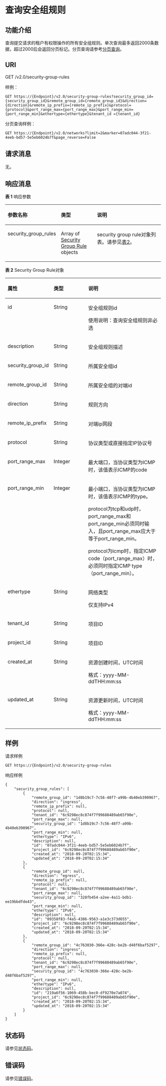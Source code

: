 # 查询安全组规则<a name="ZH-CN_TOPIC_0201534086"></a>

## 功能介绍<a name="section6306987516218"></a>

查询提交请求的租户有权限操作的所有安全组规则。单次查询最多返回2000条数据，超过2000后会返回分页标记。分页查询请参考[分页查询](分页查询.md)。

## URI<a name="section2319473516218"></a>

GET /v2.0/security-group-rules

样例：

```
GET https://{Endpoint}/v2.0/security-group-rules?security_group_id={security_group_id}&remote_group_id={remote_group_id}&direction={direction}&remote_ip_prefix={remote_ip_prefix}&protocol={protocol}&port_range_max={port_range_max}&port_range_min={port_range_min}&ethertype={ethertype}&tenant_id ={tenant_id}
```

分页查询样例：

```
GET https://{Endpoint}/v2.0/networks?limit=2&marker=07adc044-3f21-4eeb-bd57-5e5eb6024b7f&page_reverse=False
```

## 请求消息<a name="section4004032316218"></a>

无。

## 响应消息<a name="section4154959916218"></a>

**表 1**  响应参数

<a name="table5126909016218"></a>
<table><thead align="left"><tr id="row4406312316218"><th class="cellrowborder" valign="top" width="23.169999999999998%" id="mcps1.2.4.1.1"><p id="p130340816218"><a name="p130340816218"></a><a name="p130340816218"></a>参数名称</p>
</th>
<th class="cellrowborder" valign="top" width="25.61%" id="mcps1.2.4.1.2"><p id="p23005316218"><a name="p23005316218"></a><a name="p23005316218"></a>类型</p>
</th>
<th class="cellrowborder" valign="top" width="51.22%" id="mcps1.2.4.1.3"><p id="p1954037216218"><a name="p1954037216218"></a><a name="p1954037216218"></a>说明</p>
</th>
</tr>
</thead>
<tbody><tr id="row25691016218"><td class="cellrowborder" valign="top" width="23.169999999999998%" headers="mcps1.2.4.1.1 "><p id="p5925871816218"><a name="p5925871816218"></a><a name="p5925871816218"></a>security_group_rules</p>
</td>
<td class="cellrowborder" valign="top" width="25.61%" headers="mcps1.2.4.1.2 "><p id="p263715271607"><a name="p263715271607"></a><a name="p263715271607"></a>Array of <a href="#table655457801607">Security Group Rule</a> objects</p>
</td>
<td class="cellrowborder" valign="top" width="51.22%" headers="mcps1.2.4.1.3 "><p id="p732393116218"><a name="p732393116218"></a><a name="p732393116218"></a>security group rule对象列表。请参见<a href="#table655457801607">表2</a>。</p>
</td>
</tr>
</tbody>
</table>

**表 2**  Security Group Rule对象

<a name="table655457801607"></a>
<table><thead align="left"><tr id="row54478641607"><th class="cellrowborder" valign="top" width="26.669999999999998%" id="mcps1.2.4.1.1"><p id="p389969021607"><a name="p389969021607"></a><a name="p389969021607"></a>属性</p>
</th>
<th class="cellrowborder" valign="top" width="23.330000000000002%" id="mcps1.2.4.1.2"><p id="p36789391607"><a name="p36789391607"></a><a name="p36789391607"></a>类型</p>
</th>
<th class="cellrowborder" valign="top" width="50%" id="mcps1.2.4.1.3"><p id="p433861031607"><a name="p433861031607"></a><a name="p433861031607"></a>说明</p>
</th>
</tr>
</thead>
<tbody><tr id="row134774871607"><td class="cellrowborder" valign="top" width="26.669999999999998%" headers="mcps1.2.4.1.1 "><p id="p269083981607"><a name="p269083981607"></a><a name="p269083981607"></a>id</p>
</td>
<td class="cellrowborder" valign="top" width="23.330000000000002%" headers="mcps1.2.4.1.2 "><p id="p630670281607"><a name="p630670281607"></a><a name="p630670281607"></a>String</p>
</td>
<td class="cellrowborder" valign="top" width="50%" headers="mcps1.2.4.1.3 "><p id="p334792201607"><a name="p334792201607"></a><a name="p334792201607"></a>安全组规则id</p>
<p id="p529374054010"><a name="p529374054010"></a><a name="p529374054010"></a>使用说明：查询安全组规则非必选</p>
</td>
</tr>
<tr id="row250554771607"><td class="cellrowborder" valign="top" width="26.669999999999998%" headers="mcps1.2.4.1.1 "><p id="p254411021607"><a name="p254411021607"></a><a name="p254411021607"></a>description</p>
</td>
<td class="cellrowborder" valign="top" width="23.330000000000002%" headers="mcps1.2.4.1.2 "><p id="p505368621607"><a name="p505368621607"></a><a name="p505368621607"></a>String</p>
</td>
<td class="cellrowborder" valign="top" width="50%" headers="mcps1.2.4.1.3 "><p id="p480145951607"><a name="p480145951607"></a><a name="p480145951607"></a>安全组规则描述</p>
</td>
</tr>
<tr id="row569401671607"><td class="cellrowborder" valign="top" width="26.669999999999998%" headers="mcps1.2.4.1.1 "><p id="p115724181607"><a name="p115724181607"></a><a name="p115724181607"></a>security_group_id</p>
</td>
<td class="cellrowborder" valign="top" width="23.330000000000002%" headers="mcps1.2.4.1.2 "><p id="p615991711607"><a name="p615991711607"></a><a name="p615991711607"></a>String</p>
</td>
<td class="cellrowborder" valign="top" width="50%" headers="mcps1.2.4.1.3 "><p id="p587796621607"><a name="p587796621607"></a><a name="p587796621607"></a>所属安全组id</p>
</td>
</tr>
<tr id="row654332091607"><td class="cellrowborder" valign="top" width="26.669999999999998%" headers="mcps1.2.4.1.1 "><p id="p113008931607"><a name="p113008931607"></a><a name="p113008931607"></a>remote_group_id</p>
</td>
<td class="cellrowborder" valign="top" width="23.330000000000002%" headers="mcps1.2.4.1.2 "><p id="p170542961607"><a name="p170542961607"></a><a name="p170542961607"></a>String</p>
</td>
<td class="cellrowborder" valign="top" width="50%" headers="mcps1.2.4.1.3 "><p id="p141218971607"><a name="p141218971607"></a><a name="p141218971607"></a>所属安全组的对端id</p>
</td>
</tr>
<tr id="row9932071607"><td class="cellrowborder" valign="top" width="26.669999999999998%" headers="mcps1.2.4.1.1 "><p id="p657989401607"><a name="p657989401607"></a><a name="p657989401607"></a>direction</p>
</td>
<td class="cellrowborder" valign="top" width="23.330000000000002%" headers="mcps1.2.4.1.2 "><p id="p507988391607"><a name="p507988391607"></a><a name="p507988391607"></a>String</p>
</td>
<td class="cellrowborder" valign="top" width="50%" headers="mcps1.2.4.1.3 "><p id="p570991491607"><a name="p570991491607"></a><a name="p570991491607"></a>规则方向</p>
</td>
</tr>
<tr id="row97529031607"><td class="cellrowborder" valign="top" width="26.669999999999998%" headers="mcps1.2.4.1.1 "><p id="p478834691607"><a name="p478834691607"></a><a name="p478834691607"></a>remote_ip_prefix</p>
</td>
<td class="cellrowborder" valign="top" width="23.330000000000002%" headers="mcps1.2.4.1.2 "><p id="p622759951607"><a name="p622759951607"></a><a name="p622759951607"></a>String</p>
</td>
<td class="cellrowborder" valign="top" width="50%" headers="mcps1.2.4.1.3 "><p id="p146708701607"><a name="p146708701607"></a><a name="p146708701607"></a>对端ip网段</p>
</td>
</tr>
<tr id="row315033981607"><td class="cellrowborder" valign="top" width="26.669999999999998%" headers="mcps1.2.4.1.1 "><p id="p163656291607"><a name="p163656291607"></a><a name="p163656291607"></a>protocol</p>
</td>
<td class="cellrowborder" valign="top" width="23.330000000000002%" headers="mcps1.2.4.1.2 "><p id="p628340441607"><a name="p628340441607"></a><a name="p628340441607"></a>String</p>
</td>
<td class="cellrowborder" valign="top" width="50%" headers="mcps1.2.4.1.3 "><p id="p99902671607"><a name="p99902671607"></a><a name="p99902671607"></a>协议类型或直接指定IP协议号</p>
</td>
</tr>
<tr id="row551583771607"><td class="cellrowborder" valign="top" width="26.669999999999998%" headers="mcps1.2.4.1.1 "><p id="p97886331607"><a name="p97886331607"></a><a name="p97886331607"></a>port_range_max</p>
</td>
<td class="cellrowborder" valign="top" width="23.330000000000002%" headers="mcps1.2.4.1.2 "><p id="p343603851607"><a name="p343603851607"></a><a name="p343603851607"></a>Integer</p>
</td>
<td class="cellrowborder" valign="top" width="50%" headers="mcps1.2.4.1.3 "><p id="p188144701607"><a name="p188144701607"></a><a name="p188144701607"></a>最大端口，当协议类型为ICMP时，该值表示ICMP的code</p>
</td>
</tr>
<tr id="row456604071607"><td class="cellrowborder" valign="top" width="26.669999999999998%" headers="mcps1.2.4.1.1 "><p id="p630384091607"><a name="p630384091607"></a><a name="p630384091607"></a>port_range_min</p>
</td>
<td class="cellrowborder" valign="top" width="23.330000000000002%" headers="mcps1.2.4.1.2 "><p id="p337362901607"><a name="p337362901607"></a><a name="p337362901607"></a>Integer</p>
</td>
<td class="cellrowborder" valign="top" width="50%" headers="mcps1.2.4.1.3 "><p id="p258562691607"><a name="p258562691607"></a><a name="p258562691607"></a>最小端口，当协议类型为ICMP时，该值表示ICMP的type。</p>
<p id="p5690808615417"><a name="p5690808615417"></a><a name="p5690808615417"></a>protocol为tcp和udp时，port_range_max和port_range_min必须同时输入，且port_range_max应大于等于port_range_min。</p>
<p id="p4241072615417"><a name="p4241072615417"></a><a name="p4241072615417"></a>protocol为icmp时，指定ICMP code（port_range_max）时，必须同时指定ICMP type（port_range_min）。</p>
</td>
</tr>
<tr id="row360773491607"><td class="cellrowborder" valign="top" width="26.669999999999998%" headers="mcps1.2.4.1.1 "><p id="p364292801607"><a name="p364292801607"></a><a name="p364292801607"></a>ethertype</p>
</td>
<td class="cellrowborder" valign="top" width="23.330000000000002%" headers="mcps1.2.4.1.2 "><p id="p339523071607"><a name="p339523071607"></a><a name="p339523071607"></a>String</p>
</td>
<td class="cellrowborder" valign="top" width="50%" headers="mcps1.2.4.1.3 "><p id="p34728681607"><a name="p34728681607"></a><a name="p34728681607"></a>网络类型</p>
<p id="p568898621607"><a name="p568898621607"></a><a name="p568898621607"></a>仅支持IPv4</p>
</td>
</tr>
<tr id="row532124261607"><td class="cellrowborder" valign="top" width="26.669999999999998%" headers="mcps1.2.4.1.1 "><p id="p593368391607"><a name="p593368391607"></a><a name="p593368391607"></a>tenant_id</p>
</td>
<td class="cellrowborder" valign="top" width="23.330000000000002%" headers="mcps1.2.4.1.2 "><p id="p130282191607"><a name="p130282191607"></a><a name="p130282191607"></a>String</p>
</td>
<td class="cellrowborder" valign="top" width="50%" headers="mcps1.2.4.1.3 "><p id="p10487112"><a name="p10487112"></a><a name="p10487112"></a>项目ID</p>
</td>
</tr>
<tr id="row11992111863317"><td class="cellrowborder" valign="top" width="26.669999999999998%" headers="mcps1.2.4.1.1 "><p id="p169261732143314"><a name="p169261732143314"></a><a name="p169261732143314"></a>project_id</p>
</td>
<td class="cellrowborder" valign="top" width="23.330000000000002%" headers="mcps1.2.4.1.2 "><p id="p69311132153317"><a name="p69311132153317"></a><a name="p69311132153317"></a>String</p>
</td>
<td class="cellrowborder" valign="top" width="50%" headers="mcps1.2.4.1.3 "><p id="p13646103310"><a name="p13646103310"></a><a name="p13646103310"></a>项目ID</p>
</td>
</tr>
<tr id="row10903153923318"><td class="cellrowborder" valign="top" width="26.669999999999998%" headers="mcps1.2.4.1.1 "><p id="p6634195714335"><a name="p6634195714335"></a><a name="p6634195714335"></a>created_at</p>
</td>
<td class="cellrowborder" valign="top" width="23.330000000000002%" headers="mcps1.2.4.1.2 "><p id="p12638157153319"><a name="p12638157153319"></a><a name="p12638157153319"></a>String</p>
</td>
<td class="cellrowborder" valign="top" width="50%" headers="mcps1.2.4.1.3 "><p id="p1364635713332"><a name="p1364635713332"></a><a name="p1364635713332"></a>资源创建时间，UTC时间</p>
<p id="p65980291419"><a name="p65980291419"></a><a name="p65980291419"></a>格式：yyyy-MM-ddTHH:mm:ss</p>
</td>
</tr>
<tr id="row1797311427338"><td class="cellrowborder" valign="top" width="26.669999999999998%" headers="mcps1.2.4.1.1 "><p id="p1725445103416"><a name="p1725445103416"></a><a name="p1725445103416"></a>updated_at</p>
</td>
<td class="cellrowborder" valign="top" width="23.330000000000002%" headers="mcps1.2.4.1.2 "><p id="p192601514345"><a name="p192601514345"></a><a name="p192601514345"></a>String</p>
</td>
<td class="cellrowborder" valign="top" width="50%" headers="mcps1.2.4.1.3 "><p id="p1127018513343"><a name="p1127018513343"></a><a name="p1127018513343"></a>资源更新时间，UTC时间</p>
<p id="p19850105451210"><a name="p19850105451210"></a><a name="p19850105451210"></a>格式：yyyy-MM-ddTHH:mm:ss</p>
</td>
</tr>
</tbody>
</table>

## 样例<a name="section2229785216218"></a>

请求样例

```
GET https://{Endpoint}/v2.0/security-group-rules
```

响应样例

```
{
    "security_group_rules": [
        {
            "remote_group_id": "1d8b19c7-7c56-48f7-a99b-4b40eb390967", 
            "direction": "ingress", 
            "remote_ip_prefix": null, 
            "protocol": null, 
            "tenant_id": "6c9298ec8c874f7f99688489ab65f90e", 
            "port_range_max": null, 
            "security_group_id": "1d8b19c7-7c56-48f7-a99b-4b40eb390967", 
            "port_range_min": null, 
            "ethertype": "IPv6", 
            "description": null, 
            "id": "07adc044-3f21-4eeb-bd57-5e5eb6024b7f",
            "project_id": "6c9298ec8c874f7f99688489ab65f90e", 
            "created_at": "2018-09-20T02:15:34",
            "updated_at": "2018-09-20T02:15:34"
        }, 
        {
            "remote_group_id": null, 
            "direction": "egress", 
            "remote_ip_prefix": null, 
            "protocol": null, 
            "tenant_id": "6c9298ec8c874f7f99688489ab65f90e", 
            "port_range_max": null, 
            "security_group_id": "328fb454-a2ee-4a11-bdb1-ee19bbdfde43", 
            "port_range_min": null, 
            "ethertype": "IPv6", 
            "description": null, 
            "id": "09358f83-f4a5-4386-9563-a1e3c373d655",
            "project_id": "6c9298ec8c874f7f99688489ab65f90e", 
            "created_at": "2018-09-20T02:15:34",
            "updated_at": "2018-09-20T02:15:34"
        }, 
        {
            "remote_group_id": "4c763030-366e-428c-be2b-d48f6baf5297", 
            "direction": "ingress", 
            "remote_ip_prefix": null, 
            "protocol": null, 
            "tenant_id": "6c9298ec8c874f7f99688489ab65f90e", 
            "port_range_max": null, 
            "security_group_id": "4c763030-366e-428c-be2b-d48f6baf5297", 
            "port_range_min": null, 
            "ethertype": "IPv6", 
            "description": null, 
            "id": "219a6f56-1069-458b-bec0-df9270e7a074",
            "project_id": "6c9298ec8c874f7f99688489ab65f90e", 
            "created_at": "2018-09-20T02:15:34",
            "updated_at": "2018-09-20T02:15:34"
        }
    ]
}
```

## 状态码<a name="section10470352390"></a>

请参见[状态码](状态码.md)。

## 错误码<a name="section85821649202813"></a>

请参见[错误码](错误码.md)。

